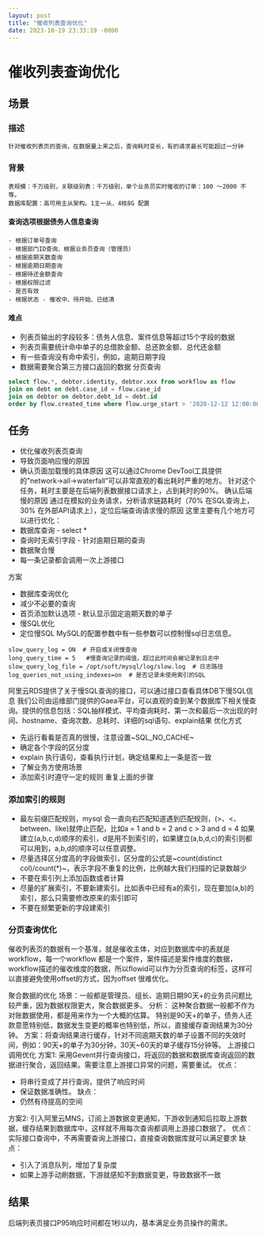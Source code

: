 ```yaml
---
layout: post
title: "催收列表查询优化"
date: 2023-10-19 23:33:19 -0000
---
```


# 催收列表查询优化
## 场景
### 描述
    针对催收列表页的查询，在数据量上来之后，查询耗时变长，有的请求最长可能超过一分钟
### 背景
    表规模：千万级别，关联级别表：千万级别，单个业务员实时催收的订单：100 ～2000 不等。
    数据库配置：高可用主从架构。1主一从，4核8G 配置
#### 查询选项根据债务人信息查询
    - 根据订单号查询
    - 根据部门ID查询、根据业务员查询（管理员）
    - 根据逾期天数查询
    - 根据逾期日期查询
    - 根据待还金额查询
    - 根据权限过滤
    - 是否有效
    - 根据状态 - 催收中、待开始、已结清
#### 难点
 - 列表页输出的字段较多：债务人信息、案件信息等超过15个字段的数据
 - 列表页需要统计命中单子的总借款金额、总还款金额、总代还金额
 - 有一些查询没有命中索引，例如，逾期日期字段
 - 数据需要聚合第三方接口返回的数据
分页查询
```sql
select flow.*, debtor.identity, debtor.xxx from workflow as flow
join on debt on debt.case_id = flow.case_id
join on debtor on debtor.debt_id = debt.id
order by flow.created_time where flow.urge_start > '2020-12-12 12:00:00'
```
## 任务
 - 优化催收列表页查询
 - 导致页面响应慢的原因
 - 确认页面加载慢的具体原因
这可以通过Chrome DevTool工具提供的”network->all->waterfall”可以非常直观的看出耗时严重的地方。
针对这个任务，耗时主要是在后端列表数据接口请求上，占到耗时的90%。
确认后端慢的原因
通过在模拟的业务请求，分析请求链路耗时（70% 在SQL查询上，30% 在外部API请求上），定位后端查询请求慢的原因
这里主要有几个地方可以进行优化：
- 数据库查询 - select *
- 查询时无索引字段 - 针对逾期日期的查询
- 数据聚合慢
- 每一条记录都会调用一次上游接口

方案
 - 数据库查询优化
 - 减少不必要的查询
 - 首页添加默认选项 - 默认显示固定逾期天数的单子
 - 慢SQL优化
 - 定位慢SQL
MySQL的配置参数中有一些参数可以控制慢sql日志信息。
```
slow_query_log = ON  # 开启或关闭慢查询
long_query_time = 5   #慢查询记录的阈值，超过此时间会被记录到日志中
slow_query_log_file = /opt/soft/mysql/log/slow.log  # 日志路径
log_queries_not_using_indexes=on  # 是否记录未使用索引的SQL

```
阿里云RDS提供了关于慢SQL查询的接口，可以通过接口查看具体DB下慢SQL信息
我们公司由运维部门提供的Gaea平台，可以直观的查到某个数据库下相关慢查询。提供的信息包括：SQL抽样模式、平均查询耗时、第一次和最后一次出现的时间、hostname、查询次数、总耗时、详细的sql语句、explain结果
优化方式
 - 先运行看看是否真的很慢，注意设置~SQL_NO_CACHE~
 - 确定各个字段的区分度
 - explain 执行语句，查看执行计划，确定结果和上一条是否一致
 - 了解业务方使用场景
 - 添加索引时遵守一定的规则
重复上面的步骤

### 添加索引的规则
- 最左前缀匹配规则，mysql 会一直向右匹配知道遇到匹配规则，(>、<、between、like)就停止匹配，比如a = 1 and b = 2 and c > 3 and d = 4 如果建立(a,b,c,d)顺序的索引，d是用不到索引的，如果建立(a,b,d,c)的索引则都可以用到，a,b,d的顺序可以任意调整。
- 尽量选择区分度高的字段做索引，区分度的公式是~count(distinct col)/count(*)~，表示字段不重复的比例，比例越大我们扫描的记录数越少
- 不要在索引列上添加函数或者计算
- 尽量的扩展索引，不要新建索引。比如表中已经有a的索引，现在要加(a,b)的索引，那么只需要修改原来的索引即可
- 不要在频繁更新的字段建索引				
### 分页查询优化
催收列表页的数据有一个基准，就是催收主体，对应到数据库中的表就是workflow，每一个workflow 都是一个案件，案件描述是案件维度的数据，workflow描述的催收维度的数据，所以flowid可以作为分页查询的标签，这样可以直接避免使用offset的方式，因为offset 很难优化。
	
聚合数据的优化
	场景：一般都是管理员、组长、逾期日期90天+的业务员问题比较严重，因为数据权限更大，聚合数据更多。
	分析：
这种聚合数据一般都不作为对账数据使用，都是用来作为一个大概的估算。
特别是90天+的单子，债务人还款意愿特别低，数据发生变更的概率也特别低，所以，直接缓存查询结果为30分钟。
	方案：将查询结果进行缓存，针对不同逾期天数的单子设置不同的失效时间，例如：90天+的单子为30分钟，30天~60天的单子缓存15分钟等。
上游接口调用优化
方案1: 采用Gevent并行查询接口，将返回的数据和数据库查询返回的数据进行聚合，返回结果。需要注意上游接口异常的问题，需要重试。
优点：
 - 将串行变成了并行查询，提供了响应时间
 - 保证数据准确性。
缺点：
 - 仍然有待提高的空间


方案2: 引入阿里云MNS，订阅上游数据变更通知，下游收到通知后拉取上游数据，缓存结果到数据库中，这样就不用每次查询都调用上游接口数据了。
优点：
实际接口查询中，不再需要查询上游接口，直接查询数据库就可以满足要求
缺点：
 - 引入了消息队列，增加了复杂度
 - 如果上游手动刷数据，下游就感知不到数据变更，导致数据不一致

## 结果
后端列表页接口P95响应时间都在1秒以内，基本满足业务员操作的需求。

